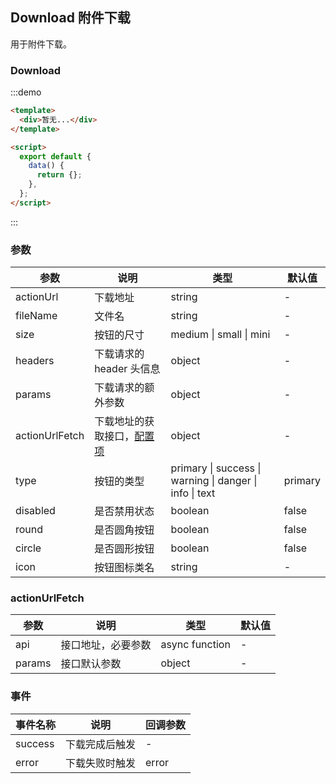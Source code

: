 ## Download 附件下载

用于附件下载。

### Download

:::demo

```html
<template>
  <div>暂无...</div>
</template>

<script>
  export default {
    data() {
      return {};
    },
  };
</script>
```

:::

### 参数

| 参数           | 说明                                          | 类型                                                    | 默认值  |
| -------------- | --------------------------------------------- | ------------------------------------------------------- | ------- |
| actionUrl      | 下载地址                                      | string                                                  | -       |
| fileName       | 文件名                                        | string                                                  | -       |
| size           | 按钮的尺寸                                    | medium \| small \| mini                                 | -       |
| headers        | 下载请求的 header 头信息                      | object                                                  | -       |
| params         | 下载请求的额外参数                            | object                                                  | -       |
| actionUrlFetch | 下载地址的获取接口，[配置项](#actionUrlFetch) | object                                                  | -       |
| type           | 按钮的类型                                    | primary \| success \| warning \| danger \| info \| text | primary |
| disabled       | 是否禁用状态                                  | boolean                                                 | false   |
| round          | 是否圆角按钮                                  | boolean                                                 | false   |
| circle         | 是否圆形按钮                                  | boolean                                                 | false   |
| icon           | 按钮图标类名                                  | string                                                  | -       |

### actionUrlFetch

| 参数   | 说明               | 类型           | 默认值 |
| ------ | ------------------ | -------------- | ------ |
| api    | 接口地址，必要参数 | async function | -      |
| params | 接口默认参数       | object         | -      |

### 事件

| 事件名称 | 说明           | 回调参数 |
| -------- | -------------- | -------- |
| success  | 下载完成后触发 | -        |
| error    | 下载失败时触发 | error    |
